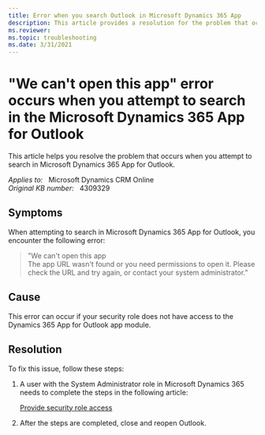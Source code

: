 ```yaml
---
title: Error when you search Outlook in Microsoft Dynamics 365 App
description: This article provides a resolution for the problem that occurs when you attempt to search in Microsoft Dynamics 365 App for Outlook.
ms.reviewer: 
ms.topic: troubleshooting
ms.date: 3/31/2021
---
```

# "We can't open this app" error occurs when you attempt to search in the Microsoft Dynamics 365 App for Outlook

This article helps you resolve the problem that occurs when you attempt to search in Microsoft Dynamics 365 App for Outlook.

_Applies to:_ &nbsp; Microsoft Dynamics CRM Online  
_Original KB number:_ &nbsp; 4309329

## Symptoms

When attempting to search in Microsoft Dynamics 365 App for Outlook, you encounter the following error:

> "We can't open this app  
The app URL wasn't found or you need permissions to open it. Please check the URL and try again, or contact your system administrator."

## Cause

This error can occur if your security role does not have access to the Dynamics 365 App for Outlook app module.

## Resolution

To fix this issue, follow these steps:

1. A user with the System Administrator role in Microsoft Dynamics 365 needs to complete the steps in the following article:

   [Provide security role access](/dynamics365/outlook-app/deploy-dynamics-365-app-for-outlook#provide-security-role-access)

2. After the steps are completed, close and reopen Outlook.
